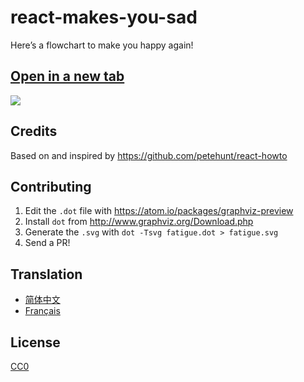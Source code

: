 # react-makes-you-sad
Here’s a flowchart to make you happy again!

## <a href='https://cdn.rawgit.com/gaearon/react-makes-you-sad/1377b6a6cdc644adfea6bf238f06c75d33ed6f1e/fatigue.svg' target='_blank'>Open in a new tab</a>

<img src='https://cdn.rawgit.com/gaearon/react-makes-you-sad/1377b6a6cdc644adfea6bf238f06c75d33ed6f1e/fatigue.svg'>

## Credits

Based on and inspired by https://github.com/petehunt/react-howto

## Contributing

1. Edit the `.dot` file with https://atom.io/packages/graphviz-preview
2. Install `dot` from http://www.graphviz.org/Download.php
3. Generate the `.svg` with `dot -Tsvg fatigue.dot > fatigue.svg`
4. Send a PR!

## Translation

- [简体中文](https://github.com/wyvernnot/react-makes-you-sad)
- [Français](https://github.com/matteodelabre/react-vous-rend-triste)

## License

[CC0](https://wiki.creativecommons.org/wiki/CC0)
